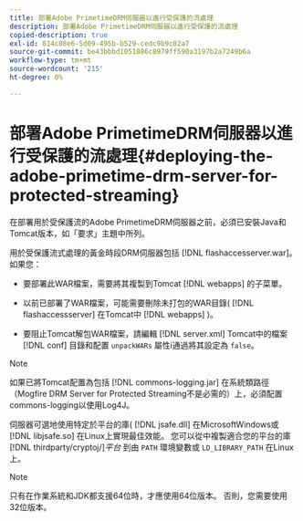 ```yaml
---
title: 部署Adobe PrimetimeDRM伺服器以進行受保護的流處理
description: 部署Adobe PrimetimeDRM伺服器以進行受保護的流處理
copied-description: true
exl-id: 814c08e6-5d09-495b-b529-cedc9b9c02a7
source-git-commit: be43bbbd1051886c8979ff590a3197b2a7249b6a
workflow-type: tm+mt
source-wordcount: '215'
ht-degree: 0%

---
```


# 部署Adobe PrimetimeDRM伺服器以進行受保護的流處理{#deploying-the-adobe-primetime-drm-server-for-protected-streaming}

在部署用於受保護流的Adobe PrimetimeDRM伺服器之前，必須已安裝Java和Tomcat版本，如「要求」主題中所列。

用於受保護流式處理的黃金時段DRM伺服器包括 [!DNL flashaccesserver.war]。 如果您：

* 要部署此WAR檔案，需要將其複製到Tomcat [!DNL webapps] 的子菜單。
* 以前已部署了WAR檔案，可能需要刪除未打包的WAR目錄( [!DNL flashaccessserver] 在Tomcat中 [!DNL webapps] )。

* 要阻止Tomcat解包WAR檔案，請編輯 [!DNL server.xml] Tomcat中的檔案 [!DNL conf] 目錄和配置 `unpackWARs` 屬性i通過將其設定為 `false`。

>[!NOTE]
>
>如果已將Tomcat配置為包括 [!DNL commons-logging.jar] 在系統類路徑（Mogfire DRM Server for Protected Streaming不是必需的）上，必須配置commons-logging以使用Log4J。

伺服器可選地使用特定於平台的庫( [!DNL jsafe.dll] 在MicrosoftWindows或 [!DNL libjsafe.so] 在Linux上實現最佳效能。 您可以從中複製適合您的平台的庫 [!DNL thirdparty/cryptoj/]*平台* 到由 `PATH` 環境變數或 `LD_LIBRARY_PATH` 在Linux上。

>[!NOTE]
>
>只有在作業系統和JDK都支援64位時，才應使用64位版本。 否則，您需要使用32位版本。
